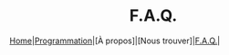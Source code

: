 # <center>F.A.Q.</center>

[Home](../index.md)|[Programmation](Programmation.md)|[À propos]|[Nous trouver]|[F.A.Q.](Questions.md)|
